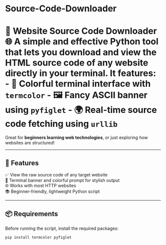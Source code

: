 # Source-Code-Downloader
# 🧠 Website Source Code Downloader 🌐  A simple and effective Python tool that lets you **download and view the HTML source code** of any website directly in your terminal.  It features: - 🎨 Colorful terminal interface with `termcolor` - 🖼️ Fancy ASCII banner using `pyfiglet` - 🌍 Real-time source code fetching using `urllib`
Great for **beginners learning web technologies**, or just exploring how websites are structured!

---

## 🚀 Features

✅ View the raw source code of any target website  
🎨 Terminal banner and colorful prompt for stylish output  
🌐 Works with most HTTP websites  
📚 Beginner-friendly, lightweight Python script  

---

## 📦 Requirements

Before running the script, install the required packages:

```bash
pip install termcolor pyfiglet
